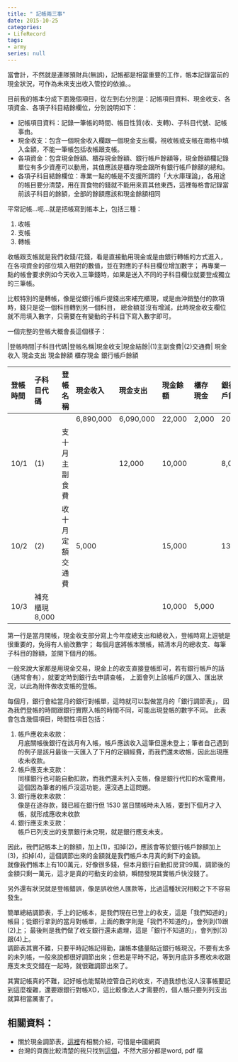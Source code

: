 ```yaml
---
title: " 記帳兩三事"
date: 2015-10-25
categories:
- LifeRecord
tags:
- army
series: null
---
```


當會計，不然就是連隊預財兵(無誤)，記帳都是相當重要的工作，帳本記錄當前的現金狀況，可作為未來支出收入管控的依據。。  
<!--more-->

目前我的帳本分成下面幾個項目，從左到右分別是：記帳項目資料、現金收支、各項資金、各項子科目結餘欄位，分別說明如下：   

* 記帳項目資料：記錄一筆帳的時間、帳目性質(收、支轉)、子科目代號、記帳事由。 
* 現金收支：包含一個現金收入欄跟一個現金支出欄，視收帳或支帳在兩格中填入金額，不能一筆帳包括收帳跟支帳。 
* 各項資金：包含現金餘額、櫃存現金餘額、銀行帳戶餘額等，現金餘額欄記錄單位有多少資產可以動用，其值應該是櫃存現金跟所有銀行帳戶餘額的總和。 
* 各項子科目結餘欄位：專業一點的帳是不支援所謂的「大水庫理論」，各用途的帳目要分清楚，用在買食物的錢就不能用來買其他東西，這裡每格會記錄當前該子科目的餘額，全部的餘額應該和現金餘額相同 

平常記帳…呃…就是把帳寫到帳本上，包括三種：
1. 收帳
2. 支帳
3. 轉帳  

收帳跟支帳就是我們收錢/花錢，看是直接動用現金或是由銀行轉帳的方式進入，在各項資金的部位填入相對的數值，並在對應的子科目欄位增加數字；
再專業一點的帳會要求例如今天收入三筆錢時，如果是送入不同的子科目欄位就要登成獨立的三筆帳。  

比較特別的是轉帳，像是從銀行帳戶提錢出來補充櫃現，或是由沖銷墊付的款項時，錢只是從一個科目轉到另一個科目，
總金額並沒有增減，此時現金收支欄位就不用填入數字，只需要在有變動的子科目下寫入數字即可。  

一個完整的登帳大概會長這個樣子：  

|登帳時間|子科目代碼|登帳名稱|現金收支|現金結餘|(1)主副食費|(2)交通費|
現金收入 現金支出 現金餘額 櫃存現金 銀行帳戶餘額     

|登帳時間|子科目代碼|登帳名稱|現金收入|現金支出|現金餘額|櫃存現金|銀行帳戶餘額|(1)主副食費|(2)交通費|
|:-|:-|:-|:-|:-|:-|:-|:-|:-|:-|
||||6,890,000|6,090,000|22,000|2,000|20,000|12,000|10,000|
|10/1|(1)|支十月主副食費||12,000|10,000||8,000|0||
|10/2|(2)|收十月定額交通費|5,000||15,000||13,000||15,000|
|10/3|補充櫃現8,000||||10,000|5,000||||

第一行是當月開帳，現金收支部分寫上今年度總支出和總收入，登帳時寫上逗號是很重要的，免得有人偷改數字；
每個月底將帳本關帳，結清本月的總收支、每筆子科目的餘額，並開下個月的帳。  

一般來說大家都是用現金交易，現金上的收支直接登帳即可，若有銀行帳戶的話（通常會有），就要定時到銀行去申請查帳，
上面會列上該帳戶的匯入、匯出狀況，以此為附件做收支帳的登帳。  

每個月，銀行會給當月的銀行對帳單，這時就可以製做當月的「銀行調節表」，
因為我們登帳的時間跟銀行實際入帳的時間不同，可能出現登帳的數字不同。  此表會包含幾個項目，時間性項目包括：   

1. 帳戶應收未收款：  
月底關帳後銀行在該月有入帳，帳戶應該收入這筆但還未登上；筆者自己遇到的例子是該月最後一天匯入了下月的定額經費，而我們還未收帳，因此出現應收未收款。  
2. 帳戶應支未支款：  
同樣銀行也可能自動扣款，而我們還未列入支帳，像是銀行代扣的水電費用，這個因為筆者的帳戶沒這功能，還沒遇上這問題。  
3. 銀行應收未收款：  
像是在途存款，錢已經在銀行但 1530 當日關帳時未入帳，要到下個月才入帳，就形成應收未收款  
4. 銀行應支未支款：  
帳戶已列支出的支票銀行未兌現，就是銀行應支未支。 

因此，我們記帳本上的餘額，加上(1)，扣掉(2)，應該會等於銀行帳戶餘額加上(3)，扣掉(4)，這個調節出來的金額就是我們帳戶本月真的剩下的金額。  
就像我們帳本上有100萬元，好像很多錢，但本月銀行自動扣房貸99萬，調節後的金額只剩一萬元，這才是真的可動支的金額，瞬間發現其實帳戶快沒錢了。  

另外還有狀況就是登帳錯誤，像是誤收他人匯款等，比過這種狀況相較之下不容易發生。  

簡單總結調節表，手上的記帳本，是我們現在已登上的收支，這是「我們知道的」帳目；從銀行拿到的當月對帳單，上面的數字則是「我們不知道的」，會列到(1)跟(2)上；
最後則是我們做了收支銀行還未處理，這是「銀行不知道的」，會列到(3)跟(4)上。   
調節表其實不難，只要平時記帳記得勤，讓帳本儘量貼近銀行帳現況，不要有太多的未列帳，一般來說都很好調節出來；但若是平時不記，等到月底許多應收未收跟應支未支交錯在一起時，就很難調節出來了。  

其實記帳真的不難，記好帳也能幫助控管自己的收支，不過我想也沒人沒事帳要記到這麼複雜，還要跟銀行對帳XD，這比較像法人才需要的，個人帳只要列列支出就算相當厲害了。    

## 相關資料：

* 關於現金調節表，[這裡](http://wiki.mbalib.com/zh-tw/%E9%93%B6%E8%A1%8C%E5%AD%98%E6%AC%BE%E4%BD%99%E9%A2%9D%E8%B0%83%E8%8A%82%E8%A1%A8)有相關介紹，可惜是中國網頁
* 台灣的頁面比較清楚的我只找到[這個](http://blog.xuite.net/lu833484/blog/85621204-%E9%8A%80%E8%A1%8C%E8%AA%BF%E7%AF%80%E8%A1%A8)，不然大部分都是word, pdf 檔